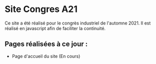# Site Congres A21

Ce site a été réalisé pour le congrès industriel de l'automne 2021. Il est réalisé en javascript afin de faciliter la continuité.

## Pages réalisées à ce jour :

- Page d'accueil du site (En cours)